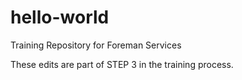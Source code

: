 # hello-world
Training Repository for Foreman Services

These edits are part of STEP 3 in the training process.
